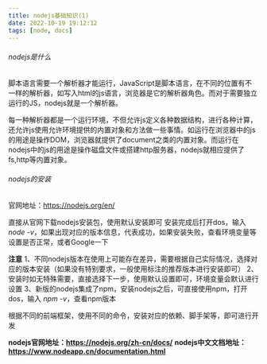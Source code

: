 ```yaml
---
title: nodejs基础知识(1)
date: 2022-10-19 19:12:12
tags: [node, docs]
---
```


###### nodejs是什么
脚本语言需要一个解析器才能运行，JavaScript是脚本语言，在不同的位置有不一样的解析器，如写入html的js语言，浏览器是它的解析器角色。而对于需要独立运行的JS，nodejs就是一个解析器。

每一种解析器都是一个运行环境，不但允许js定义各种数据结构，进行各种计算，还允许js使用允许环境提供的内置对象和方法做一些事情。如运行在浏览器中的js的用途是操作DOM，浏览器就提供了document之类的内置对象。而运行在nodejs中的js的用途是操作磁盘文件或搭建http服务器，nodejs就相应提供了fs,http等内置对象。

###### nodejs的安装
官网地址：https://nodejs.org/en/

直接从官网下载nodejs安装包，使用默认安装即可
安装完成后打开dos，输入 *node -v*，如果出现对应的版本信息，代表成功，如果安装失败，查看环境变量等设置是否正常，或者Google一下

**注意**
1、不同nodejs版本在使用上可能存在差异，需要根据自己实际情况，选择对应的版本安装（如果没有特别要求，一般使用标注的推荐版本进行安装即可）
2、安装时如无特殊需要，直接选择下一步，使用默认设置即可，环境变量会默认进行设置
3、新版的nodejs集成了npm，安装nodejs之后，可直接使用npm，打开dos，输入 *npm -v*，查看npm版本

根据不同的前端框架，使用不同的命令，安装对应的依赖、脚手架等，即可进行开发

**nodejs官网地址：https://nodejs.org/zh-cn/docs/**
**nodejs中文文档地址：https://www.nodeapp.cn/documentation.html**

